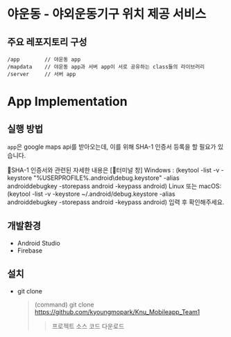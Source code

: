 # 야운동 - 야외운동기구 위치 제공 서비스

## 주요 레포지토리 구성

```
/app		// 야운동 app
/mapdata	// 야운동 app과 서버 app이 서로 공유하는 class들의 라이브러리
/server		// 서버 app
```



# App Implementation


## 실행 방법

`app`은 google maps api를 받아오는데, 이를 위해 SHA-1 인증서 등록을 할 필요가 있습니다. 

SHA-1 인증서와 관련된 자세한 내용은 [터미널 창]
Windows : (keytool -list -v -keystore "%USERPROFILE%\.android\debug.keystore" -alias androiddebugkey -storepass android -keypass android)
Linux 또는 macOS:(keytool -list -v -keystore ~/.android/debug.keystore -alias androiddebugkey -storepass android -keypass android) 입력 후  확인해주세요.


## 개발환경

 - Android Studio 
 - Firebase


## 설치

- git clone  
  > (command) git clone https://github.com/kyoungmopark/Knu_Mobileapp_Team1
  > > 프로젝트 소스 코드 다운로드
